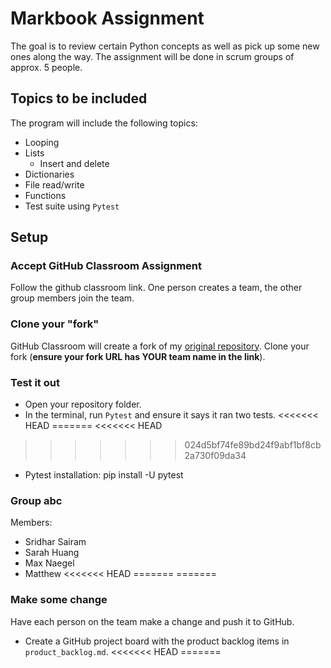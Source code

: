 # Markbook Assignment
The goal is to review certain Python concepts as well as pick up some new ones along the way. The assignment will be done in scrum groups of approx. 5 people.

## Topics to be included
The program will include the following topics:
- Looping
- Lists
  - Insert and delete
- Dictionaries
- File read/write
- Functions
- Test suite using `Pytest`


## Setup
### Accept GitHub Classroom Assignment
Follow the github classroom link. One person creates a team, the other group members join the team.

### Clone your "fork"
GitHub Classroom will create a fork of my [original repository](https://github.com/ICS4U-Gallo/markbook-assignment).  Clone your fork (**ensure your fork URL has YOUR team name in the link**).

### Test it out
- Open your repository folder.
- In the terminal, run `Pytest` and ensure it says it ran two tests.
<<<<<<< HEAD
=======
<<<<<<< HEAD
>>>>>>> 024d5bf74fe89bd24f9abf1bf8cb2a730f09da34
- Pytest installation: pip install -U pytest

### Group abc
Members:
- Sridhar Sairam
- Sarah Huang
- Max Naegel
- Matthew
<<<<<<< HEAD
=======
=======

### Make some change
Have each person on the team make a change and push it to GitHub.


- Create a GitHub project board with the product backlog items in `product_backlog.md`.
<<<<<<< HEAD
=======


